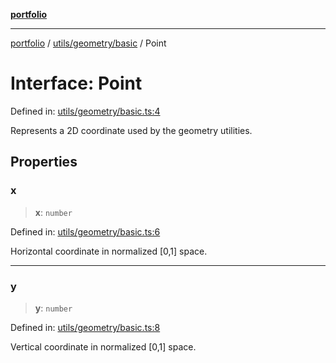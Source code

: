 [**portfolio**](../../../../README.md)

***

[portfolio](../../../../modules.md) / [utils/geometry/basic](../README.md) / Point

# Interface: Point

Defined in: [utils/geometry/basic.ts:4](https://github.com/tnorlund/Portfolio/blob/30dd2e8b804f660c28ddea8e7cd9d4764532307c/portfolio/utils/geometry/basic.ts#L4)

Represents a 2D coordinate used by the geometry utilities.

## Properties

### x

> **x**: `number`

Defined in: [utils/geometry/basic.ts:6](https://github.com/tnorlund/Portfolio/blob/30dd2e8b804f660c28ddea8e7cd9d4764532307c/portfolio/utils/geometry/basic.ts#L6)

Horizontal coordinate in normalized [0,1] space.

***

### y

> **y**: `number`

Defined in: [utils/geometry/basic.ts:8](https://github.com/tnorlund/Portfolio/blob/30dd2e8b804f660c28ddea8e7cd9d4764532307c/portfolio/utils/geometry/basic.ts#L8)

Vertical coordinate in normalized [0,1] space.
